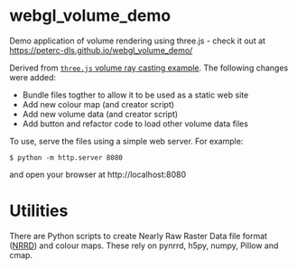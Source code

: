 # webgl_volume_demo

Demo application of volume rendering using three.js - check it out at https://peterc-dls.github.io/webgl_volume_demo/

Derived from [`three.js` volume ray casting example](https://threejs.org/examples/?q=texture#webgl_texture3d). The following changes were added:

 * Bundle files togther to allow it to be used as a static web site
 * Add new colour map (and creator script)
 * Add new volume data (and creator script)
 * Add button and refactor code to load other volume data files

To use, serve the files using a simple web server. For example:
```
$ python -m http.server 8080
```
and open your browser at http://localhost:8080

# Utilities

There are Python scripts to create Nearly Raw Raster Data file format ([NRRD](https://teem.sourceforge.net/nrrd/)) and colour maps. These rely on pynrrd, h5py, numpy, Pillow and cmap.

